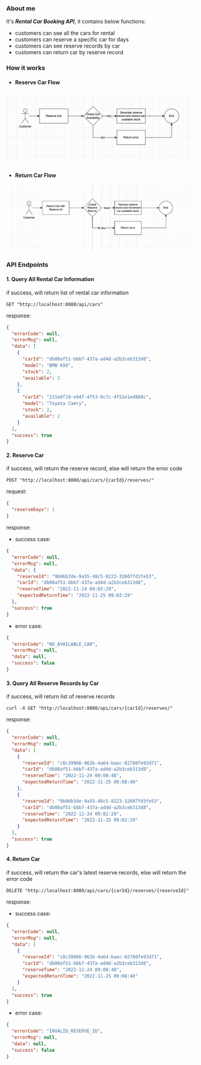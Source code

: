 ### About me
It's ***Rental Car Booking API***, it contains below functions:
- customers can see all the cars for rental
- customers can reserve a specific car for days
- customers can see reserve records by car
- customers can return car by reserve record

### How it works
- #### Reserve Car Flow
![reserve_car](img/reserve_car.png)

- #### Return Car Flow
![return_car](img/return_car.png)

### API Endpoints

#### 1. Query All Rental Car Information
if success, will return list of rental car information
```
GET "http://localhost:8080/api/cars"
```
response:
```json
{
  "errorCode": null,
  "errorMsg": null,
  "data": [
    {
      "carId": "db08af51-bbb7-437a-ad4d-a2b3ceb313d8",
      "model": "BMW 650",
      "stock": 2,
      "available": 2
    },
    {
      "carId": "231e8f19-e94f-4f53-9c7c-4f52e1ed889c",
      "model": "Toyota Camry",
      "stock": 2,
      "available": 2
    }
  ],
  "success": true
}
```

#### 2. Reserve Car
if success, will return the reserve record, else will return the error code
```
POST "http://localhost:8080/api/cars/{carId}/reserves/"
```
request:
```json
{
  "reserveDays": 1
}
```

response:
- success case:
```json
{
  "errorCode": null,
  "errorMsg": null,
  "data": {
    "reserveId": "9b06b3de-9a55-48c5-8223-32607fd3fe53",
    "carId": "db08af51-bbb7-437a-ad4d-a2b3ceb313d8",
    "reserveTime": "2022-11-24 09:02:29",
    "expectedReturnTime": "2022-11-25 09:02:29"
  },
  "success": true
}
```
- error case:
```json
{
  "errorCode": "NO_AVAILABLE_CAR",
  "errorMsg": null,
  "data": null,
  "success": false
}
```

#### 3. Query All Reserve Records by Car
if success, will return list of reserve records
```
curl -X GET "http://localhost:8080/api/cars/{carId}/reserves/"
```
response:
```json
{
  "errorCode": null,
  "errorMsg": null,
  "data": [
    {
      "reserveId": "c8c39966-962b-4a64-baec-02780fe93d71",
      "carId": "db08af51-bbb7-437a-ad4d-a2b3ceb313d8",
      "reserveTime": "2022-11-24 09:08:48",
      "expectedReturnTime": "2022-11-25 09:08:48"
    },
    {
      "reserveId": "9b06b3de-9a55-48c5-8223-32607fd3fe53",
      "carId": "db08af51-bbb7-437a-ad4d-a2b3ceb313d8",
      "reserveTime": "2022-11-24 09:02:29",
      "expectedReturnTime": "2022-11-25 09:02:29"
    }
  ],
  "success": true
}
```
#### 4. Return Car
if success, will return the car's latest reserve records, else will return the error code
```
DELETE "http://localhost:8080/api/cars/{carId}/reserves/{reserveId}"
```
response:
- success case:
```json
{
  "errorCode": null,
  "errorMsg": null,
  "data": [
    {
      "reserveId": "c8c39966-962b-4a64-baec-02780fe93d71",
      "carId": "db08af51-bbb7-437a-ad4d-a2b3ceb313d8",
      "reserveTime": "2022-11-24 09:08:48",
      "expectedReturnTime": "2022-11-25 09:08:48"
    }
  ],
  "success": true
}
```
- error case:
```json
{
  "errorCode": "INVALID_RESERVE_ID",
  "errorMsg": null,
  "data": null,
  "success": false
}
```